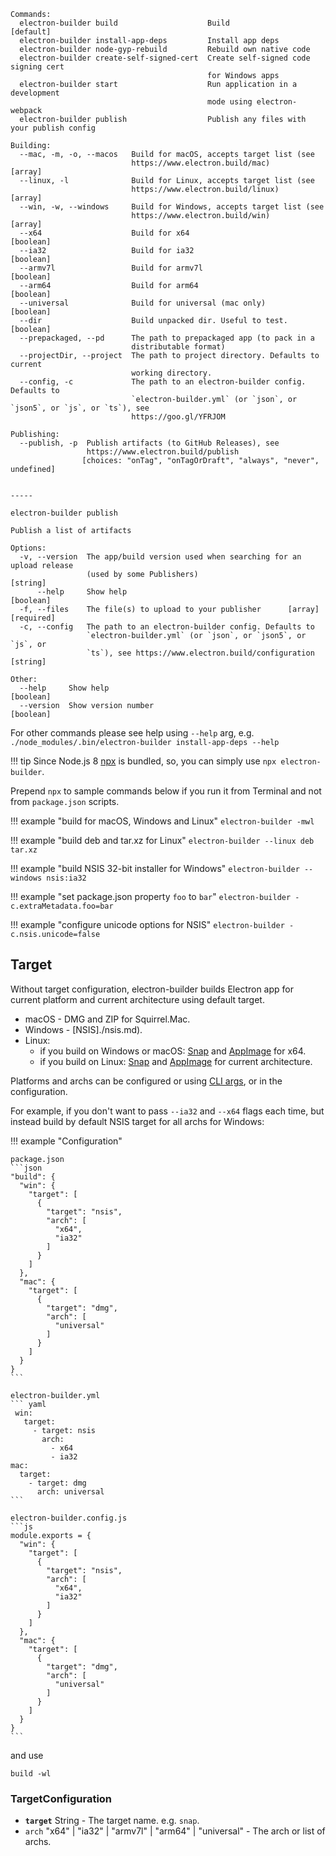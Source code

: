 ```
Commands:
  electron-builder build                    Build                      [default]
  electron-builder install-app-deps         Install app deps
  electron-builder node-gyp-rebuild         Rebuild own native code
  electron-builder create-self-signed-cert  Create self-signed code signing cert
                                            for Windows apps
  electron-builder start                    Run application in a development
                                            mode using electron-webpack
  electron-builder publish                  Publish any files with your publish config

Building:
  --mac, -m, -o, --macos   Build for macOS, accepts target list (see
                           https://www.electron.build/mac)               [array]
  --linux, -l              Build for Linux, accepts target list (see
                           https://www.electron.build/linux)             [array]
  --win, -w, --windows     Build for Windows, accepts target list (see
                           https://www.electron.build/win)               [array]
  --x64                    Build for x64                               [boolean]
  --ia32                   Build for ia32                              [boolean]
  --armv7l                 Build for armv7l                            [boolean]
  --arm64                  Build for arm64                             [boolean]
  --universal              Build for universal (mac only)              [boolean]
  --dir                    Build unpacked dir. Useful to test.         [boolean]
  --prepackaged, --pd      The path to prepackaged app (to pack in a
                           distributable format)
  --projectDir, --project  The path to project directory. Defaults to current
                           working directory.
  --config, -c             The path to an electron-builder config. Defaults to
                           `electron-builder.yml` (or `json`, or `json5`, or `js`, or `ts`), see
                           https://goo.gl/YFRJOM

Publishing:
  --publish, -p  Publish artifacts (to GitHub Releases), see
                 https://www.electron.build/publish
                [choices: "onTag", "onTagOrDraft", "always", "never", undefined]


-----

electron-builder publish

Publish a list of artifacts

Options:
  -v, --version  The app/build version used when searching for an upload release
                 (used by some Publishers)                              [string]
      --help     Show help                                             [boolean]
  -f, --files    The file(s) to upload to your publisher      [array] [required]
  -c, --config   The path to an electron-builder config. Defaults to
                 `electron-builder.yml` (or `json`, or `json5`, or `js`, or
                 `ts`), see https://www.electron.build/configuration   [string]

Other:
  --help     Show help                                                 [boolean]
  --version  Show version number                                       [boolean]
```

For other commands please see help using `--help` arg, e.g. `./node_modules/.bin/electron-builder install-app-deps --help`

!!! tip
    Since Node.js 8 [npx](https://medium.com/@maybekatz/introducing-npx-an-npm-package-runner-55f7d4bd282b) is bundled, so, you can simply use `npx electron-builder`.


Prepend `npx` to sample commands below if you run it from Terminal and not from `package.json` scripts.

!!! example "build for macOS, Windows and Linux"
    `electron-builder -mwl`

!!! example "build deb and tar.xz for Linux"
    `electron-builder --linux deb tar.xz`

!!! example "build NSIS 32-bit installer for Windows"
    `electron-builder --windows nsis:ia32`

!!! example "set package.json property `foo` to `bar`"
    `electron-builder -c.extraMetadata.foo=bar`

!!! example "configure unicode options for NSIS"
    `electron-builder -c.nsis.unicode=false`

## Target

Without target configuration, electron-builder builds Electron app for current platform and current architecture using default target.

* macOS - DMG and ZIP for Squirrel.Mac.
* Windows - [NSIS]./nsis.md).
* Linux:
    - if you build on Windows or macOS: [Snap](./snap.md) and [AppImage](./appimage.md) for x64.
    - if you build on Linux: [Snap](./snap.md) and [AppImage](./appimage.md) for current architecture.

Platforms and archs can be configured or using [CLI args](https://github.com/electron-userland/electron-builder#cli-usage), or in the configuration.

For example, if you don't want to pass `--ia32` and `--x64` flags each time, but instead build by default NSIS target for all archs for Windows:

!!! example "Configuration"

    package.json
    ```json
    "build": {
      "win": {
        "target": [
          {
            "target": "nsis",
            "arch": [
              "x64",
              "ia32"
            ]
          }
        ]
      },
      "mac": {
        "target": [
          {
            "target": "dmg",
            "arch": [
              "universal"
            ]
          }
        ]
      }
    }
    ```

    electron-builder.yml
    ``` yaml
     win:
       target:
         - target: nsis
           arch:
             - x64
             - ia32
    mac:
      target:
        - target: dmg
          arch: universal
    ```

    electron-builder.config.js
    ```js
    module.exports = {
      "win": {
        "target": [
          {
            "target": "nsis",
            "arch": [
              "x64",
              "ia32"
            ]
          }
        ]
      },
      "mac": {
        "target": [
          {
            "target": "dmg",
            "arch": [
              "universal"
            ]
          }
        ]
      }
    }
    ```

and use
```
build -wl
```

### TargetConfiguration
* **<code id="TargetConfiguration-target">target</code>** String - The target name. e.g. `snap`.
* <code id="TargetConfiguration-arch">arch</code> "x64" | "ia32" | "armv7l" | "arm64" | "universal" - The arch or list of archs.
